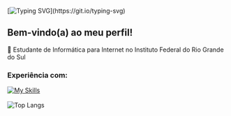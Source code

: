 [![Typing SVG](https://readme-typing-svg.demolab.com?font=Fira+Code&pause=1000&color=FFFFFF&background=FFFFFF00&center=false&width=435&lines=Ol%C3%A1%2C+me+chamo+Juan.)](https://git.io/typing-svg)
## Bem-vindo(a) ao meu perfil!
📲 Estudante de Informática para Internet no Instituto Federal do Rio Grande do Sul
<br>
### Experiência com:
[![My Skills](https://skillicons.dev/icons?i=html,css,js)](https://skillicons.dev)
<br>
<br>
![Top Langs](https://github-readme-stats.vercel.app/api/top-langs/?username=hirooh&layout=compact&theme=tokyonight&hide_border=true)
